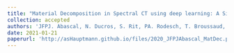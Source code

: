 ```yaml
---
title: "Material Decomposition in Spectral CT using deep learning: A Sim2Real transfer approach"
collection: accepted
authors: 'JFPJ. Abascal, N. Ducros, S. Rit, PA. Rodesch, T. Broussaud, S. Bussod, P. Douek, A. Hauptmann, S. Arridge, F. Peyrin'
date: 2021-01-21
paperurl: 'http://asHauptmann.github.io/files/2020_JFPJAbascal_MatDec.pdf'
---
```

